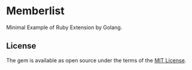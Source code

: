 # Memberlist

Minimal Example of Ruby Extension by Golang.

## License

The gem is available as open source under the terms of the [MIT License](http://opensource.org/licenses/MIT).


